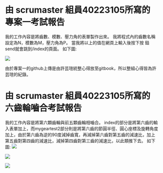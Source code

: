 
# 由 scrumaster 組員40223105所寫的專案一考試報告
我的工作內容是將齒數、模數、壓力角的表單製作出來。
我將程式內的齒數名稱設定為N，模數為M，壓力角為P。
當我將以上的值在網頁上輸入後按下按
鈕send就會跳到/index的頁面。
如下圖:

![](https://copy.com/V0TpZrbo8FDquMbW)

由於專案一的github上傳是由許芸瑄統整心得放至gitbook，所以整組心得皆為許芸瑄的紀錄。

# 由 scrumaster 組員40223105所寫的六齒輪嚙合考試報告
我的工作內容是將第六顆齒輪與前五顆齒輪相嚙合。
index的部分是將第六齒的輸入表單加上，而mygeartest2部分則是將第六齒的節圓半徑、圓心座標及旋轉角度加上，由於第六齒為逆的90度減掉齒寬，再減掉第六齒對第五齒的減速比，加上第五齒對第四齒的減速比，減掉第四齒對第三齒的減速比，以此類推下去。
如下圖:
![](https://copy.com/3frV3acDpqTOojoc)


![](https://copy.com/umCgEtd6gyiRaNLk)

![](https://copy.com/xseq1LnyTDe41IQH)